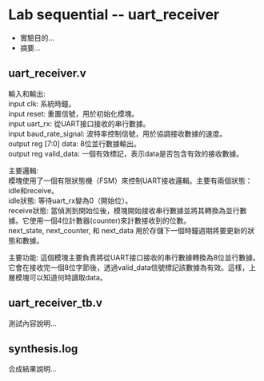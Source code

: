 # Lab sequential -- uart_receiver
* 實驗目的...
* 摘要...

## uart_receiver.v
輸入和輸出:  
input clk: 系統時鐘。  
input reset: 重置信號，用於初始化模塊。  
input uart_rx: 從UART接口接收的串行數據。  
input baud_rate_signal: 波特率控制信號，用於協調接收數據的速度。  
output reg [7:0] data: 8位並行數據輸出。  
output reg valid_data: 一個有效標記，表示data是否包含有效的接收數據。

主要邏輯:  
模塊使用了一個有限狀態機（FSM）來控制UART接收邏輯。主要有兩個狀態：idle和receive。  
idle狀態: 等待uart_rx變為0（開始位）。  
receive狀態: 當偵測到開始位後，模塊開始接收串行數據並將其轉換為並行數據。它使用一個4位計數器(counter)來計數接收到的位數。  
next_state, next_counter, 和 next_data 用於存儲下一個時鐘週期將要更新的狀態和數據。

主要功能:
這個模塊主要負責將從UART接口接收的串行數據轉換為8位並行數據。它會在接收完一個8位字節後，透過valid_data信號標記該數據為有效。這樣，上層模塊可以知道何時讀取data。

## uart_receiver_tb.v
測試內容說明...

## synthesis.log
合成結果說明...
